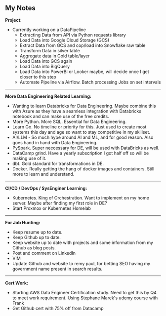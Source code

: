 ## **My Notes**

**Project:**
- Currently working on a DataPipeline
	- Extracting Data from API via Python requests library
	- Load Data into Google Cloud Storage (GCS)
	- Extract Data from GCS and cop/load into Snowflake raw table
	- Transform Data in silver table
	- Aggregate data in Gold table/layer
	- Load Data into GCS again
	- Load Data into BigQuery
	- Load Data into PowerBI or Looker maybe, will decide once I get closer to this step
	- Automate Pipeline via Airflow. Batch processing Jobs on set intervals
---
**More Data Engineering Related Learning:**
- Wanting to learn Databricks for Data Engineering. Maybe combine this with Azure as they have a seamless integration with Databricks notebook and can make use of the free credits.
- More Python. More SQL. Essential for Data Engineering.
- Learn Go. No timeline or priority for this. Just used to create most systems this day and age so want to stay competitive in my skillset.
- AI/LLM - So much hype around AI and ML, and for good reason. Also goes hand in hand with Data Engineering.
- PySpark. Super neccessary for DE, will be used with DataBricks as well.
- DataCamp grind. Have a yearly subscription I got half off so will be making use of it.
- dbt. Gold standard for transformations in DE.
- Docker. Really getting the hang of docker images and containers. Still more to learn and understand.
---
**CI/CD / DevOps / SysEnginer Learning:**
- Kubernetes. King of Orchestration. Want to implement on my home server. Maybe after finding my first role in DE?
- Start Proxmox or Kubernetes Homelab 
---
**For Job Hunting:**
- Keep resume up to date.
- Keep Github up to date.
- Keep website up to date with projects and some information from my Github as blog posts.
- Post and comment on LinkedIn
- VIM
- Update Github and website to remy paul, for betting SEO having my government name present in search results.
---
**Cert Work:**
- Starting AWS Data Engineer Certification study. Need to get this by Q4 to meet work requirement. Using Stephane Marek's udemy course with Frank
- Get Github cert with 75% off from Datacamp